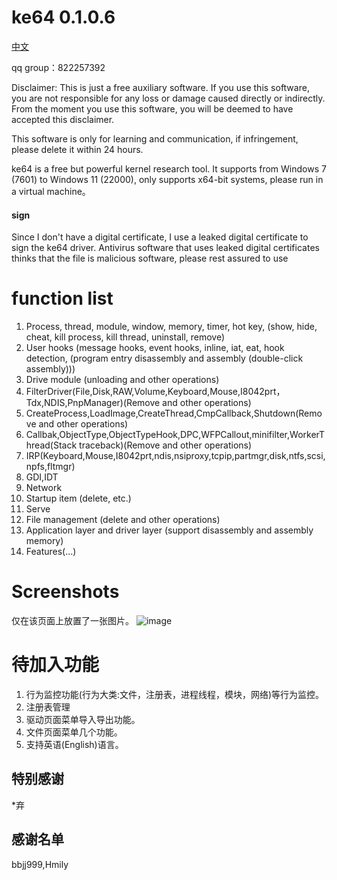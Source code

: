 # ke64 0.1.0.6

[中文](https://github.com/alinml/ke64/blob/main/README_Chinese.md)

qq group：822257392

Disclaimer:
This is just a free auxiliary software. If you use this software, you are not responsible for any loss or damage caused directly or indirectly. From the moment you use this software, you will be deemed to have accepted this disclaimer.

This software is only for learning and communication, if infringement, please delete it within 24 hours.

ke64 is a free but powerful kernel research tool. It supports from Windows 7 (7601) to Windows 11 (22000), only supports x64-bit systems, please run in a virtual machine。

#### sign
Since I don't have a digital certificate, I use a leaked digital certificate to sign the ke64 driver. Antivirus software that uses leaked digital certificates thinks that the file is malicious software, please rest assured to use


# function list
1. Process, thread, module, window, memory, timer, hot key, (show, hide, cheat, kill process, kill thread, uninstall, remove)
2. User hooks (message hooks, event hooks, inline, iat, eat, hook detection, (program entry disassembly and assembly (double-click assembly)))
3. Drive module (unloading and other operations)
4. FilterDriver(File,Disk,RAW,Volume,Keyboard,Mouse,I8042prt，Tdx,NDIS,PnpManager)(Remove and other operations)
5. CreateProcess,LoadImage,CreateThread,CmpCallback,Shutdown(Remove and other operations)
6. Callbak,ObjectType,ObjectTypeHook,DPC,WFPCallout,minifilter,WorkerThread(Stack traceback)(Remove and other operations)
7. IRP(Keyboard,Mouse,I8042prt,ndis,nsiproxy,tcpip,partmgr,disk,ntfs,scsi,npfs,fltmgr)
8. GDI,IDT
9. Network
10. Startup item (delete, etc.)
11. Serve
12. File management (delete and other operations)
13. Application layer and driver layer (support disassembly and assembly memory)
14. Features(...)

# Screenshots
仅在该页面上放置了一张图片。
![image](https://github.com/alinml/ke64/blob/main/screenshots/2.jpg)

# 待加入功能
1. 行为监控功能(行为大类:文件，注册表，进程线程，模块，网络)等行为监控。
2. 注册表管理
3. 驱动页面菜单导入导出功能。
4. 文件页面菜单几个功能。
5. 支持英语(English)语言。
## 特别感谢
*弃

## 感谢名单
bbjj999,Hmily
